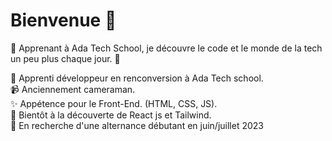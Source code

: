 # Bienvenue :wave: 
 
 💫 Apprenant à Ada Tech School, je découvre le code et le monde de la tech un peu plus chaque jour. 💫


:turtle: Apprenti développeur en renconversion à Ada Tech school.<br />
:video_camera: Anciennement cameraman.<br />
:sparkles: Appétence pour le Front-End. (HTML, CSS, JS).<br />
:telescope: Bientôt à la découverte de React js et Tailwind.<br />
:mag_right: En recherche d'une alternance débutant en juin/juillet 2023


